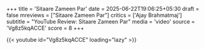 +++
title = 'Sitaare Zameen Par'
date = 2025-06-22T19:06:25+05:30
draft = false
mreviews = ["Sitaare Zameen Par"]
critics = ['Ajay Brahmatmaj']
subtitle = "YouTube Review: Sitaare Zameen Par"
media = 'video'
source = 'Vg8z5kqACCE'
score = 8
+++

{{< youtube id="Vg8z5kqACCE" loading="lazy" >}}
